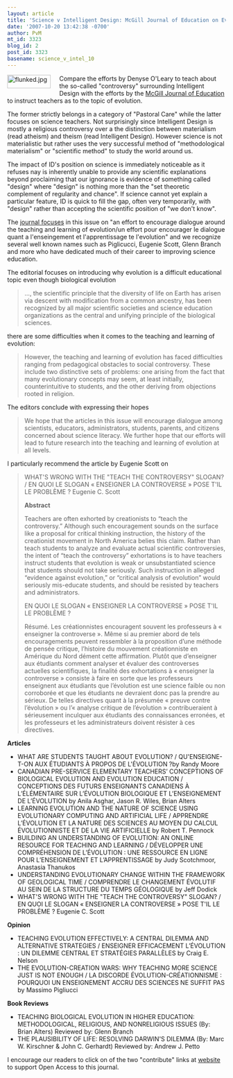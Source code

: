 ```yaml
---
layout: article
title: 'Science v Intelligent Design: McGill Journal of Education on Evolution'
date: '2007-10-20 13:42:38 -0700'
author: PvM
mt_id: 3323
blog_id: 2
post_id: 3323
basename: science_v_intel_10
---
```

[<img src="http://pandasthumb.org/assets_c/2007/10/flunked-thumb-100x31.jpg" alt="flunked.jpg" width="100" height="31" style="float: left; margin: 0 20px 20px 0;" class="mt-image-left" />](http://pandasthumb.org/archives/flunked3.html)Compare the efforts by Denyse O'Leary to teach about the so-called "controversy" surrounding Intelligent Design with the efforts by the [McGill Journal of Education](http://mje.mcgill.ca/) to instruct teachers as to the topic of evolution.

The former strictly belongs in a category of "Pastoral Care" while the latter focuses on science teachers. Not surprisingly since Intelligent Design is mostly a religious controversy over a the distinction between materialism (read atheism) and theism (read Intelligent Design). However science is not materialistic but rather uses the very successful method of "methodological materialism" or "scientific method" to study the world around us.

The impact of ID's position on science is immediately noticeable as it refuses nay is inherently unable to provide any scientific explanations beyond proclaiming that our ignorance is evidence of something called "design" where "design" is nothing more than the "set theoretic complement of regularity and chance". If science cannot yet explain a particular feature, ID is quick to fill the gap, often very temporarily, with "design" rather than accepting the scientific position of "we don't know".

The [journal focuses](http://mje.mcgill.ca/) in this issue on "an effort to encourage dialogue around the teaching and learning of evolution/un effort pour encourager le dialogue quant a l'enseingement et l'apprentissage te l'evolution" and we recognize several well known names such as Piglicucci, Eugenie Scott, Glenn Branch and more who have dedicated much of their career to improving science education.

The editorial focuses on introducing why evolution is a difficult educational topic even though biological evolution 

>  ..., the scientific principle that the diversity of life on Earth has arisen via descent with modification from a common ancestry, has been recognized by all major scientific societies and science education 
> organizations as the central and unifying principle of the biological sciences.

there are some difficulties when it comes to the teaching and learning of evolution:

> However, the teaching and learning of evolution has faced difficulties ranging from pedagogical obstacles to social controversy. These include two distinctive sets of problems: one arising from the fact that many evolutionary concepts may seem, at least initially, counterintuitive to students, and the other deriving from objections rooted in religion.

The editors conclude with expressing their hopes

> We hope that the articles in this issue will encourage dialogue among scientists, educators, administrators, students, parents, and citizens concerned about science literacy. We further hope that our efforts will lead to future research into the teaching and learning of evolution at all levels.

I particularly recommend the article by Eugenie Scott on 

> WHAT'S WRONG WITH THE "TEACH THE CONTROVERSY" SLOGAN? / EN QUOI LE SLOGAN « ENSEIGNER LA CONTROVERSE » POSE T'IL LE PROBLÈME ?
> Eugenie C. Scott
> 
> **Abstract**
> 
> Teachers are often exhorted by creationists to “teach the controversy.” Although such encouragement sounds on the surface like a proposal for critical thinking instruction, the history of the creationist movement in North America belies this claim. Rather than teach students to analyze and evaluate actual scientific controversies, the intent of “teach the controversy” exhortations is to have teachers instruct students that evolution is weak or unsubstantiated science that students should not take seriously. Such instruction in alleged “evidence against evolution,” or “critical analysis of evolution” would seriously mis-educate students, and should be resisted by teachers and administrators.
> 
> EN QUOI LE SLOGAN « ENSEIGNER LA CONTROVERSE » POSE T'IL LE PROBLÈME ?
> 
> Résumé. Les créationnistes encouragent souvent les professeurs à « enseigner la controverse ». Même si au premier abord de tels encouragements peuvent ressembler à la proposition d’une méthode de pensée critique, l’histoire du mouvement créationniste en Amérique du Nord dément cette affirmation. Plutôt que d’enseigner aux étudiants comment analyser et évaluer des controverses actuelles scientifiques, la finalité des exhortations à « enseigner la controverse » consiste à faire en sorte que les professeurs enseignent aux étudiants que l’évolution est une science faible ou non corroborée et que les étudiants ne devraient donc pas la prendre au sérieux. De telles directives quant à la présumée « preuve contre l’évolution » ou l’« analyse critique de l’évolution » contribueraient à sérieusement inculquer aux étudiants des connaissances erronées, et les professeurs et les administrateurs doivent résister à ces directives.

**Articles**


* WHAT ARE STUDENTS TAUGHT ABOUT EVOLUTION? / QU'ENSEIGNE-T-ON AUX ÉTUDIANTS À PROPOS DE L'ÉVOLUTION ?by  Randy Moore 	
* CANADIAN PRE-SERVICE ELEMENTARY TEACHERS’ CONCEPTIONS OF BIOLOGICAL EVOLUTION AND EVOLUTION EDUCATION / CONCEPTIONS DES FUTURS ENSEIGNANTS CANADIENS À L’ÉLÉMENTAIRE SUR L’ÉVOLUTION BIOLOGIQUE ET L’ENSEIGNEMENT DE L’ÉVOLUTION by Anila Asghar, Jason R. Wiles, Brian Alters
* LEARNING EVOLUTION AND THE NATURE OF SCIENCE USING EVOLUTIONARY COMPUTING AND ARTIFICIAL LIFE / APPRENDRE L’ÉVOLUTION ET LA NATURE DES SCIENCES AU MOYEN DU CALCUL ÉVOLUTIONNISTE ET DE LA VIE ARTIFICIELLE  by Robert T. Pennock 
* BUILDING AN UNDERSTANDING OF EVOLUTION: AN ONLINE RESOURCE FOR TEACHING AND LEARNING / DÉVELOPPER UNE COMPRÉHENSION DE L’ÉVOLUTION : UNE RESSOURCE EN LIGNE POUR L’ENSEIGNEMENT ET L’APPRENTISSAGE 	by Judy Scotchmoor, Anastasia Thanukos 
* UNDERSTANDING EVOLUTIONARY CHANGE WITHIN THE FRAMEWORK OF GEOLOGICAL TIME / COMPRENDRE LE CHANGEMENT ÉVOLUTIF AU SEIN DE LA STRUCTURE DU TEMPS GÉOLOGIQUE by Jeff Dodick 
* WHAT'S WRONG WITH THE "TEACH THE CONTROVERSY" SLOGAN? / EN QUOI LE SLOGAN « ENSEIGNER LA CONTROVERSE » POSE T'IL LE PROBLÈME ? Eugenie C. Scott 


**Opinion**



* TEACHING EVOLUTION EFFECTIVELY: A CENTRAL DILEMMA AND ALTERNATIVE STRATEGIES / ENSEIGNER EFFICACEMENT L’ÉVOLUTION : UN DILEMME CENTRAL ET STRATÉGIES PARALLÈLES by Craig E. Nelson 
* THE EVOLUTION-CREATION WARS: WHY TEACHING MORE SCIENCE JUST IS NOT ENOUGH / LA DISCORDE ÉVOLUTION-CRÉATIONNISME : POURQUOI UN ENSEIGNEMENT ACCRU DES SCIENCES NE SUFFIT PAS by Massimo Pigliucci 


**Book Reviews**



* TEACHING BIOLOGICAL EVOLUTION IN HIGHER EDUCATION: METHODOLOGICAL, RELIGIOUS, AND NONRELIGIOUS ISSUES (By: Brian Alters) Reviewed by: Glenn Branch 
* THE PLAUSIBILITY OF LIFE: RESOLVING DARWIN'S DILEMMA (By: Marc W. Kirschner & John C. Gerhardt) Reviewed by: Andrew J. Petto


I encourage our readers to click on of the two "contribute" links at [website](http://mje.mcgill.ca/) to support Open Access to this journal.
